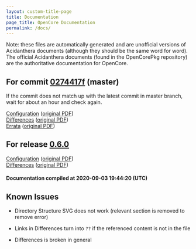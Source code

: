 ```yaml
---
layout: custom-title-page
title: Documentation
page_title: OpenCore Documentation
permalink: /docs/
---
```

Note: these files are automatically generated and are unofficial versions of Acidanthera documents (although they should be the same word for word). The official Acidanthera documents (found in the OpenCorePkg repository) are the authoritative documentation for OpenCore.

## For commit [0274417f](https://github.com/acidanthera/OpenCorePkg/tree/0274417fdc9a0d6b6cd6ea119c340c70d937bf58) (master)

If the commit does not match up with the latest commit in master branch, wait for about an hour and check again.

[Configuration](latest/Configuration.html) ([original PDF](https://github.com/acidanthera/OpenCorePkg/blob/0274417fdc9a0d6b6cd6ea119c340c70d937bf58/Docs/Configuration.pdf))
<br>
[Differences](latest/Differences.html) ([original PDF](https://github.com/acidanthera/OpenCorePkg/blob/0274417fdc9a0d6b6cd6ea119c340c70d937bf58/Docs/Differences/Differences.pdf))
<br>
[Errata](latest/Errata.html) ([original PDF](https://github.com/acidanthera/OpenCorePkg/blob/0274417fdc9a0d6b6cd6ea119c340c70d937bf58/Docs/Errata/Errata.pdf))

## For release [0.6.0](https://github.com/acidanthera/OpenCorePkg/tree/0.6.0)

[Configuration](release/Configuration.html) ([original PDF](https://github.com/acidanthera/OpenCorePkg/blob/0.6.0/Docs/Configuration.pdf))
<br>
[Differences](release/Differences.html) ([original PDF](https://github.com/acidanthera/OpenCorePkg/blob/0.6.0/Docs/Differences/Differences.pdf))

#### Documentation compiled at 2020-09-03 19:44:20 (UTC)

## Known Issues

* Directory Structure SVG does not work (relevant section is removed to remove error)

* Links in Differences turn into `??` if the referenced content is not in the file

* Differences is broken in general
